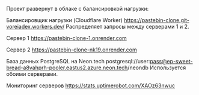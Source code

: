 Проект развернут в облаке с балансировкой нагрузки:

Балансировщик нагрузки (Cloudflare Worker)
https://pastebin-clone.git-voreiadex.workers.dev/
Распределяет запросы между серверами 1 и 2.

Сервер 1
https://pastebin-clone-1.onrender.com

Сервер 2
https://pastebin-clone-nk19.onrender.com

База данных
PostgreSQL на Neon.tech
postgresql://user:pass@ep-sweet-bread-a8vahprh-pooler.eastus2.azure.neon.tech/neondb
Используется обоими серверами.

Мониторинг серверов
https://stats.uptimerobot.com/XAOz63nwuc

